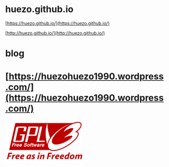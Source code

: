 # huezo.github.io

[https://huezo.github.io/](https://huezo.github.io/)


[http://huezo.github.io/](http://huezo.github.io/)




# blog

# [https://huezohuezo1990.wordpress.com/](https://huezohuezo1990.wordpress.com/)


[GPLv3]:https://raw.githubusercontent.com/huezo/huezo.github.io/master/gplv3.png

![GPLv3][GPLv3]



